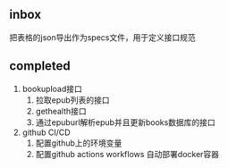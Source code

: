 ## inbox
把表格的json导出作为specs文件，用于定义接口规范

## completed

1. bookupload接口
    1. 拉取epub列表的接口
    2. gethealth接口
    3. 通过epuburl解析epub并且更新books数据库的接口
2. github CI/CD
    1. 配置github上的环境变量
    2. 配置github actions workflows 自动部署docker容器
    